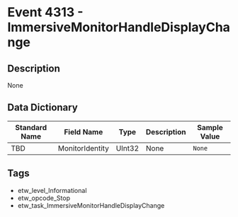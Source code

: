 # Event 4313 - ImmersiveMonitorHandleDisplayChange

## Description
None

## Data Dictionary
|Standard Name|Field Name|Type|Description|Sample Value|
|---|---|---|---|---|
|TBD|MonitorIdentity|UInt32|None|`None`|

## Tags
* etw_level_Informational
* etw_opcode_Stop
* etw_task_ImmersiveMonitorHandleDisplayChange